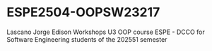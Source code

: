 # ESPE2504-OOPSW23217
Lascano Jorge Edison
Workshops U3
OOP course ESPE - DCCO for Software Engineering students of the 202551 semester
